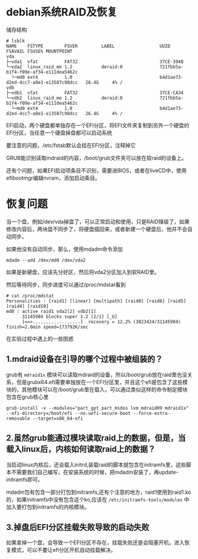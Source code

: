 # debian系统RAID及恢复

储存结构

```
# lsblk
NAME    FSTYPE        FSVER         LABEL                 UUID                                 FSAVAIL FSUSE% MOUNTPOINT
vda
├─vda1  vfat          FAT32                               37CE-3948
└─vda2  linux_raid_me 1.2           deraid:0              721fbb5a-b1f4-f09e-af34-e111dea5462c
  └─md0 ext4          1.0                                 b4d1ae73-d2ed-4cc7-a8e1-e13587c98dcc   26.4G     4% /
vdb
├─vdb1  vfat          FAT32                               37CE-CA34
└─vdb2  linux_raid_me 1.2           deraid:0              721fbb5a-b1f4-f09e-af34-e111dea5462c
  └─md0 ext4          1.0                                 b4d1ae73-d2ed-4cc7-a8e1-e13587c98dcc   26.4G     4% /
```

EFI启动，两个硬盘都单独存在一个EFI分区，将EFI文件夹复制到另外一个硬盘的EFI分区，当任意一个硬盘掉盘都可以启动系统

要注意的问题，/etc/fstab默认会挂在EFI分区，注释掉它

GRUB能识别读取mdraid的内容，/boot/grub文件夹可以放在软raid的设备上。

还有个问题，如果EFI启动项条目不识别，需要进BIOS，或者在liveCD中，使用efibootmgr编辑nvram，添加启动条目。


# 恢复问题

当一个盘，例如/dev/vda掉盘了，可以正常启动和使用，只是RAID降级了，如果修改内容后，两块盘不同步了，将硬盘插回来，或者新建一个硬盘后，他并不会自动同步。

如果他没有自动同步，那么，使用mdadm命令添加

```
mdadm --add /dev/md0 /dev/vda2
```

如果是新硬盘，应该先分好区，然后将vda2分区加入到软RAID里。


然后等待同步，同步进度可以通过/proc/mdstat看到


```
# cat /proc/mdstat
Personalities : [raid1] [linear] [multipath] [raid0] [raid6] [raid5] [raid4] [raid10]
md0 : active raid1 vda2[2] vdb2[1]
      31145984 blocks super 1.2 [2/1] [_U]
      [==>..................]  recovery = 12.2% (3823424/31145984) finish=2.6min speed=173792K/sec
```


在实验过程中遇上的一些困惑


## 1.mdraid设备在引导的哪个过程中被组装的？

grub有 `mdraid1x` 模块可以读取mdraid的设备，所以/boot/grub放在raid里也没关系，但是grubx64.efi需要单独放在一个EFI分区里，并且这个efi是包含了这些模块的，其他模块可以在/boot/grub里在载入，可以通过类似这样的命令制定模块包含在grub核心里

```
grub-install -v --modules="part_gpt part_msdos lvm mdraid09 mdraid1x" --efi-directory=/boot/efi --no-uefi-secure-boot --force-extra-removable --target=x86_64-efi
```

## 2.虽然grub能通过模块读取raid上的数据，但是，当载入linux后，内核如何读取raid上的数据？

当启动linux内核后，还会载入initrd,装载raid的脚本就包含在initramfs里，这些脚本不需要我们自己编写，在安装系统的时候，把mdadm安装了，再update-initramfs即可。

mdadm包有包含一部分打包到initramfs,还有个注意的地方，raid1使用到raid1.ko的，如果initramfs中没有包含这个ko,应该在 `/etc/initramfs-tools/modules` 中加入要打包到initramfs的内核模块。

## 3.掉盘后EFI分区挂载失败导致的启动失败

如果拿掉一个盘，会导致一个EFI分区不存在，挂载失败还是会阻塞开机，进入恢复模式，可以不要让efi分区开机自动挂载解决。

